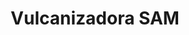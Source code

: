 ---
title: "Vulcanizadora SAM"
url: /tlalnepantla/vulcanizadora-sam/
shop: reparación de automóviles
---
